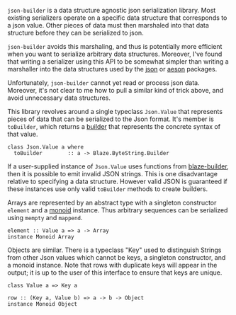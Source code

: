 `json-builder` is a data structure agnostic json serialization library.  Most existing serializers operate on a specific data structure that corresponds to a json value.   Other pieces of data must then marshaled into that data structure before they can be serialized to json.

`json-builder` avoids this marshaling,  and thus is potentially more efficient when you want to serialize arbitrary data structures.  Moreover,  I've found that writing a serializer using this API to be somewhat simpler than writing a marshaller into the data structures used by the [json](http://hackage.haskell.org/package/json) or [aeson](http://hackage.haskell.org/package/aeson) packages.

Unfortunately, `json-builder` cannot yet read or process json data.  Moreover, it's not clear to me how to pull a similar kind of trick above,  and avoid unnecessary data structures.

This library revolves around a single typeclass `Json.Value` that represents pieces of data that can be serialized to the Json format.   It's member is `toBuilder`, which returns a [builder](http://hackage.haskell.org/packages/archive/blaze-builder/0.3.0.1/doc/html/Blaze-ByteString-Builder.html) that represents the concrete syntax of that value.

    class Json.Value a where
      toBuilder        :: a -> Blaze.ByteString.Builder

If a user-supplied instance of `Json.Value` uses functions from [blaze-builder](http://hackage.haskell.org/package/blaze-builder), then it is possible to emit invalid JSON strings.   This is one disadvantage relative to specifying a data structure.  However valid JSON is guaranteed if these instances use only valid `toBuilder` methods to create builders.

Arrays are represented by an abstract type with a singleton constructor `element` and a [monoid](http://www.haskell.org/ghc/docs/7.0-latest/html/libraries/base-4.3.1.0/Data-Monoid.html#t:Monoid) instance.  Thus arbitrary sequences can be serialized using `mempty` and `mappend`.

    element :: Value a => a -> Array
    instance Monoid Array

Objects are similar.  There is a typeclass "Key" used to distinguish Strings from other Json values which cannot be keys,  a singleton constructor,  and a monoid instance. Note that rows with duplicate keys will appear in the output; it is up to the user of this interface to ensure that keys are unique.

    class Value a => Key a

    row :: (Key a, Value b) => a -> b -> Object
    instance Monoid Object
